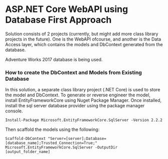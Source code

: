 # ASP.NET Core WebAPI using Database First Approach

Solution consists of 2 projects (currently, but might add more class library projects in the future). One is the WebAPI ofcourse, and another is the Data Access layer, which contains the models and DbContext generated from the database.

Adventure Works 2017 database is being used.

### How to create the DbContext and Models from Existing Database

In this solution, a separate class library project (.NET Core) is used to store the model and DbContext. To generate or reverse engineer the model, install EntityFrameworkCore using Nuget Package Manager. Once installed, install the sql server database provider using the package manager console.

```
Install-Package Microsoft.EntityFrameworkCore.SqlServer -Version 2.2.2
```

Then scaffold the models using the following:
```
Scaffold-DbContext "Server=[server];Database=[database_name];Trusted_Connection=True;" Microsoft.EntityFrameworkCore.SqlServer -OutputDir [output_folder_name]
```
